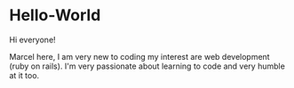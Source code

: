 # Hello-World

Hi everyone!

Marcel here, I am very new to coding my interest are web development (ruby on rails).
I'm very passionate about learning to code and very humble at it too.
